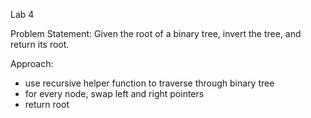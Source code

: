 Lab 4

Problem Statement: Given the root of a binary tree, invert the tree, and return its root.

Approach:
- use recursive helper function to traverse through binary tree
- for every node, swap left and right pointers
- return root

